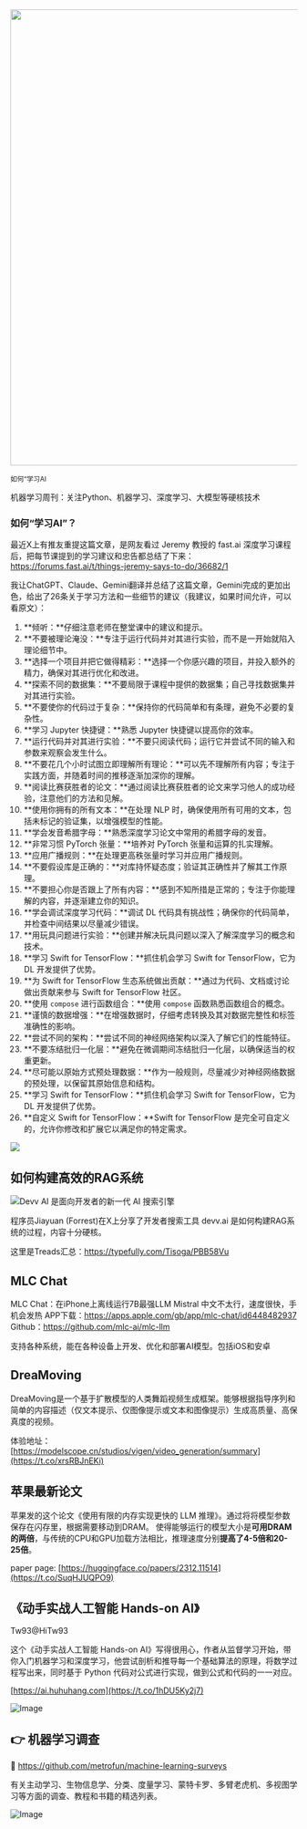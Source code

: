 <img src="https://my-wechat.oss-cn-beijing.aliyuncs.com/GBjPdwrawAAMfRt.jpeg" width="800" />  

<small>如何“学习AI</small>  

机器学习周刊：关注Python、机器学习、深度学习、大模型等硬核技术  

###  如何“学习AI”？

最近X上有推友重提这篇文章，是网友看过 Jeremy 教授的 fast.ai 深度学习课程后，把每节课提到的学习建议和忠告都总结了下来：https://forums.fast.ai/t/things-jeremy-says-to-do/36682/1

我让ChatGPT、Claude、Gemini翻译并总结了这篇文章，Gemini完成的更加出色，给出了26条关于学习方法和一些细节的建议（我建议，如果时间允许，可以看原文）：

1. **倾听：**仔细注意老师在整堂课中的建议和提示。
2. **不要被理论淹没：**专注于运行代码并对其进行实验，而不是一开始就陷入理论细节中。
3. **选择一个项目并把它做得精彩：**选择一个你感兴趣的项目，并投入额外的精力，确保对其进行优化和改进。
4. **探索不同的数据集：**不要局限于课程中提供的数据集；自己寻找数据集并对其进行实验。
5. **不要使你的代码过于复杂：**保持你的代码简单和有条理，避免不必要的复杂性。
6. **学习 Jupyter 快捷键：**熟悉 Jupyter 快捷键以提高你的效率。
7. **运行代码并对其进行实验：**不要只阅读代码；运行它并尝试不同的输入和参数来观察会发生什么。
8. **不要花几个小时试图立即理解所有理论：**可以先不理解所有内容；专注于实践方面，并随着时间的推移逐渐加深你的理解。
9. **阅读比赛获胜者的论文：**通过阅读比赛获胜者的论文来学习他人的成功经验，注意他们的方法和见解。
10. **使用你拥有的所有文本：**在处理 NLP 时，确保使用所有可用的文本，包括未标记的验证集，以增强模型的性能。
11. **学会发音希腊字母：**熟悉深度学习论文中常用的希腊字母的发音。
12. **非常习惯 PyTorch 张量：**培养对 PyTorch 张量和运算的扎实理解。
13. **应用广播规则：**在处理更高秩张量时学习并应用广播规则。
14. **不要假设库是正确的：**对库持怀疑态度；验证其正确性并了解其工作原理。
15. **不要担心你是否跟上了所有内容：**感到不知所措是正常的；专注于你能理解的内容，并逐渐建立你的知识。
16. **学会调试深度学习代码：**调试 DL 代码具有挑战性；确保你的代码简单，并检查中间结果以尽量减少错误。
17. **用玩具问题进行实验：**创建并解决玩具问题以深入了解深度学习的概念和技术。
18. **学习 Swift for TensorFlow：**抓住机会学习 Swift for TensorFlow，它为 DL 开发提供了优势。
19. **为 Swift for TensorFlow 生态系统做出贡献：**通过为代码、文档或讨论做出贡献来参与 Swift for TensorFlow 社区。
20. **使用 `compose` 进行函数组合：**使用 `compose` 函数熟悉函数组合的概念。
21. **谨慎的数据增强：**在增强数据时，仔细考虑转换及其对数据完整性和标签准确性的影响。
22. **尝试不同的架构：**尝试不同的神经网络架构以深入了解它们的性能特征。
23. **不要冻结批归一化层：**避免在微调期间冻结批归一化层，以确保适当的权重更新。
24. **尽可能以原始方式预处理数据：**作为一般规则，尽量减少对神经网络数据的预处理，以保留其原始信息和结构。
25. **学习 Swift for TensorFlow：**抓住机会学习 Swift for TensorFlow，它为 DL 开发提供了优势。
26. **自定义 Swift for TensorFlow：**Swift for TensorFlow 是完全可自定义的，允许你修改和扩展它以满足你的特定需求。

![](https://my-wechat.oss-cn-beijing.aliyuncs.com/GBiHzOKaUAAIhZg.jpeg)

## 如何构建高效的RAG系统

![Devv AI 是面向开发者的新一代 AI 搜索引擎](https://my-wechat.oss-cn-beijing.aliyuncs.com/image-20231218094549227.png)

程序员Jiayuan (Forrest)在X上分享了开发者搜索工具 devv.ai 是如何构建RAG系统的过程，内容十分硬核。

这里是Treads汇总：https://typefully.com/Tisoga/PBB58Vu



## MLC Chat

MLC Chat：在iPhone上离线运行7B最强LLM Mistral
中文不太行，速度很快，手机会发热
APP下载：https://apps.apple.com/gb/app/mlc-chat/id6448482937
Github：https://github.com/mlc-ai/mlc-llm

支持各种系统，能在各种设备上开发、优化和部署AI模型。包括iOS和安卓



## DreaMoving

DreaMoving是一个基于扩散模型的人类舞蹈视频生成框架。能够根据指导序列和简单的内容描述（仅文本提示、仅图像提示或文本和图像提示）生成高质量、高保真度的视频。

体验地址：[https://modelscope.cn/studios/vigen/video_generation/summary](https://t.co/xrsRBJnEKi)



## 苹果最新论文

苹果发的这个论文《使用有限的内存实现更快的 LLM 推理》。通过将将模型参数保存在闪存里，根据需要移动到DRAM。 使得能够运行的模型大小是**可用DRAM的两倍**，与传统的CPU和GPU加载方法相比，推理速度分别**提高了4-5倍和20-25倍**。

paper page: [https://huggingface.co/papers/2312.11514](https://t.co/SuqHJUQPO9)

## 《动手实战人工智能 Hands-on AI》

Tw93@HiTw93

这个《动手实战人工智能 Hands-on AI》写得很用心，作者从监督学习开始，带你入门机器学习和深度学习，他尝试剖析和推导每一个基础算法的原理，将数学过程写出来，同时基于 Python 代码对公式进行实现，做到公式和代码的一一对应。 

 [https://ai.huhuhang.com](https://t.co/1hDU5Ky2j7)

![Image](https://my-wechat.oss-cn-beijing.aliyuncs.com/GBjPdwrawAAMfRt.jpeg)

##  👉 机器学习调查



🔗 https://github.com/metrofun/machine-learning-surveys


有关主动学习、生物信息学、分类、度量学习、蒙特卡罗、多臂老虎机、多视图学习等方面的调查、教程和书籍的精选列表。

![Image](https://my-wechat.oss-cn-beijing.aliyuncs.com/GBxXnb-W4AA_uXW.png)
